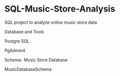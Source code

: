 # SQL-Music-Store-Analysis

SQL project to analyze online music store data

Database and Tools

Postgre SQL

PgAdmin4

Schema- Music Store Database

MusicDatabaseSchema
